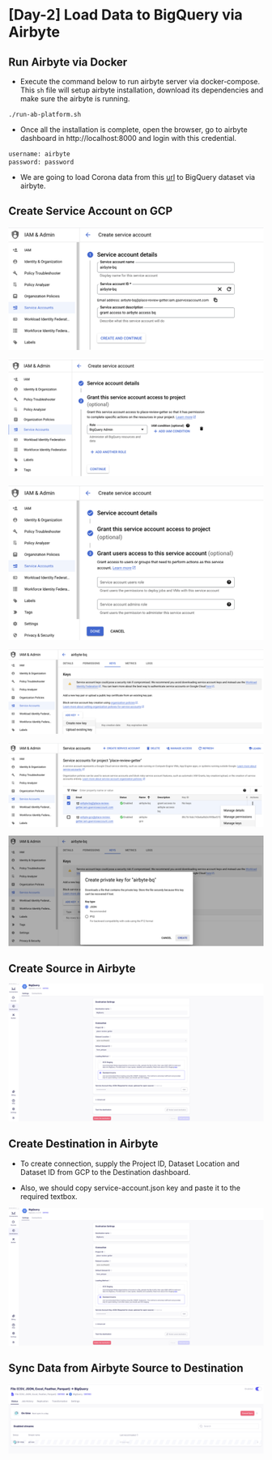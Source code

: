 # [Day-2] Load Data to BigQuery via Airbyte

## Run Airbyte via Docker

- Execute the command below to run airbyte server via docker-compose. This `sh` file will setup airbyte installation, download its dependencies and make sure the airbyte is running.

```
./run-ab-platform.sh
```

- Once all the installation is complete, open the browser, go to airbyte dashboard in http://localhost:8000 and login with this credential.
```
username: airbyte
password: password
```

- We are going to load Corona data from this [url](https://storage.googleapis.com/covid19-open-data/v2/latest/epidemiology.csv) to BigQuery dataset via airbyte. 

## Create Service Account on GCP 

![](./_images/airbyte__sa_details_1.png)


![](./_images/airbyte__sa_details_2.png)


![](./_images/airbyte__sa_details_3.png)

![](./_images/airbyte__sa_create_keys.png)


![](./_images/airbyte__sa_add_keys.png)

![](./_images/airbyte__sa_json_key.png)


## Create Source in Airbyte

![create-source](./_images/airbyte__create_destination.png)


## Create Destination in Airbyte

- To create connection, supply the Project ID, Dataset Location and Dataset ID from GCP to the Destination dashboard.

- Also, we should copy service-account.json key and paste it to the required textbox.

![create-destination](./_images/airbyte__create_destination.png)


## Sync Data from Airbyte Source to Destination

![](./_images/airbyte__sync.png)

